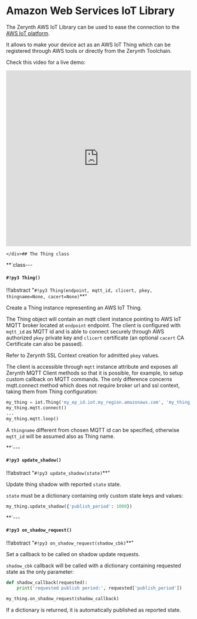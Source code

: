 # Amazon Web Services IoT Library

The Zerynth AWS IoT Library can be used to ease the connection to the [AWS IoT platform](https://aws.amazon.com/iot-platform/).

It allows to make your device act as an AWS IoT Thing which can be registered through AWS tools or directly from the Zerynth Toolchain.

Check this video for a live demo:

  <div style="margin-top:10px;">
<iframe width="100%" height="480" src="https://www.youtube.com/embed/IZzZF3DGWkY?ecver=1" frameborder="0" gesture="media" allow="encrypted-media" allowfullscreen></iframe>



    </div>## The Thing class


**`class---
#### `#!py3 Thing()`

!!!abstract "`#!py3 Thing(endpoint, mqtt_id, clicert, pkey, thingname=None, cacert=None)`**"

Create a Thing instance representing an AWS IoT Thing.

The Thing object will contain an mqtt client instance pointing to AWS IoT MQTT broker located at `endpoint` endpoint. 
The client is configured with `mqtt_id` as MQTT id and is able to connect securely through AWS authorized `pkey` private key and `clicert` certificate (an optional `cacert` CA Certificate can also be passed).

Refer to Zerynth SSL Context creation for admitted `pkey` values.

The client is accessible through `mqtt` instance attribute and exposes all Zerynth MQTT Client methods so that it is possible, for example, to setup
custom callback on MQTT commands. 
The only difference concerns mqtt.connect method which does not require broker url and ssl context, taking them from Thing configuration:

```py
my_thing = iot.Thing('my_ep_id.iot.my_region.amazonaws.com', 'my_thing_id', clicert, pkey)
my_thing.mqtt.connect()
...
my_thing.mqtt.loop()
```

A `thingname` different from chosen MQTT id can be specified, otherwise `mqtt_id` will be assumed also as Thing name.


**`---
#### `#!py3 update_shadow()`

!!!abstract "`#!py3 update_shadow(state)`**"

Update thing shadow with reported `state` state.

`state` must be a dictionary containing only custom state keys and values:

```py
my_thing.update_shadow({'publish_period': 1000})
```


**`---
#### `#!py3 on_shadow_request()`

!!!abstract "`#!py3 on_shadow_request(shadow_cbk)`**"

Set a callback to be called on shadow update requests.

`shadow_cbk` callback will be called with a dictionary containing requested state as the only parameter:

```py
def shadow_callback(requested):
    print('requested publish period:', requested['publish_period'])

my_thing.on_shadow_request(shadow_callback)
```

If a dictionary is returned, it is automatically published as reported state.
<!--stackedit_data:
eyJoaXN0b3J5IjpbMTM2NDU0Mzg0XX0=
-->